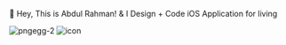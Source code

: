 👋   Hey, This is Abdul Rahman! & I Design + Code iOS Application for living

![pngegg-2](https://user-images.githubusercontent.com/85195589/127753875-cf543e80-5751-4fc0-a6a1-60303091dc45.png)           ![icon](https://user-images.githubusercontent.com/85195589/127753929-450b84cb-9121-4ab0-a2ed-46556411672f.png)


